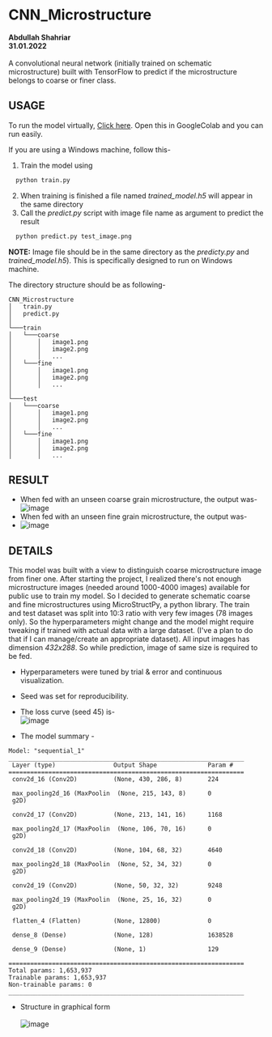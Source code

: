 # CNN_Microstructure
**Abdullah Shahriar**<br>
**31.01.2022**<br><br>
A convolutional neural network (initially trained on schematic microstructure) built with TensorFlow to predict if the microstructure belongs to coarse or finer class.


## USAGE

To run the model virtually, [Click here](https://github.com/shahriarabdullah/CNN_Microstructure/blob/main/GoogleColab/CNN_Microstructure_Final.ipynb). Open this in GoogleColab and you can run easily.

If you are using a Windows machine, follow this-

1. Train the model using
```bash
  python train.py
```
2. When training is finished a file named *trained_model.h5* will appear in the same directory
3. Call the *predict.py* script with image file name as argument to predict the result
```bash
  python predict.py test_image.png
```
**NOTE:** Image file should be in the same directory as the *predicty.py* and *trained_model.h5*). This is specifically designed to run on Windows machine. 

The directory structure should be as following-
```
CNN_Microstructure
│   train.py
│   predict.py
│
└───train
│   └───coarse
│       │   image1.png
│       │   image2.png
│       │   ...
│   └───fine
│       │   image1.png
│       │   image2.png
│       │   ...
│   
└───test
│   └───coarse
│       │   image1.png
│       │   image2.png
│       │   ...
│   └───fine
│       │   image1.png
│       │   image2.png
│       │   ...
```

## RESULT
* When fed with an unseen coarse grain microstructure, the output was-<br>
![image](https://user-images.githubusercontent.com/12016642/151815678-e0584fe0-7785-4a72-93a0-5a1c084de7c6.png)
* When fed with an unseen fine grain microstructure, the output was-<br>
* ![image](https://user-images.githubusercontent.com/12016642/151815835-e6dec89a-b384-4640-bf5e-d27c168f9f4c.png)



## DETAILS
This model was built with a view to distinguish coarse microstructure image from finer one. After starting the project, I realized there's not enough microstructure images (needed around 1000-4000 images) available for public use to train my model. So I decided to generate schematic coarse and fine microstructures using MicroStructPy, a python library. The train and test dataset was split into 10:3 ratio with very few images (78 images only). So the hyperparameters might change and the model might require tweaking if trained with actual data with a large dataset. (I've a plan to do that if I can manage/create an appropriate dataset). 
All input images has dimension *432x288*. So while prediction, image of same size is required to be fed.

* Hyperparameters were tuned by trial & error and continuous visualization.
* Seed was set for reproducibility.
* The loss curve (seed 45) is-<br>
 ![image](https://user-images.githubusercontent.com/12016642/151816630-59be2927-96ee-438d-9f73-bb3d864d2d03.png)


* The model summary - <br>
```
Model: "sequential_1"
_________________________________________________________________
 Layer (type)                Output Shape              Param #   
=================================================================
 conv2d_16 (Conv2D)          (None, 430, 286, 8)       224       
                                                                 
 max_pooling2d_16 (MaxPoolin  (None, 215, 143, 8)      0         
 g2D)                                                            
                                                                 
 conv2d_17 (Conv2D)          (None, 213, 141, 16)      1168      
                                                                 
 max_pooling2d_17 (MaxPoolin  (None, 106, 70, 16)      0         
 g2D)                                                            
                                                                 
 conv2d_18 (Conv2D)          (None, 104, 68, 32)       4640      
                                                                 
 max_pooling2d_18 (MaxPoolin  (None, 52, 34, 32)       0         
 g2D)                                                            
                                                                 
 conv2d_19 (Conv2D)          (None, 50, 32, 32)        9248      
                                                                 
 max_pooling2d_19 (MaxPoolin  (None, 25, 16, 32)       0         
 g2D)                                                            
                                                                 
 flatten_4 (Flatten)         (None, 12800)             0         
                                                                 
 dense_8 (Dense)             (None, 128)               1638528   
                                                                 
 dense_9 (Dense)             (None, 1)                 129       
                                                                 
=================================================================
Total params: 1,653,937
Trainable params: 1,653,937
Non-trainable params: 0
_________________________________________________________________
```
* Structure in graphical form <br><br>
![image](https://user-images.githubusercontent.com/12016642/151747008-2cab7dc7-ef86-4ecf-8a94-ec0a8b070eb6.png)


